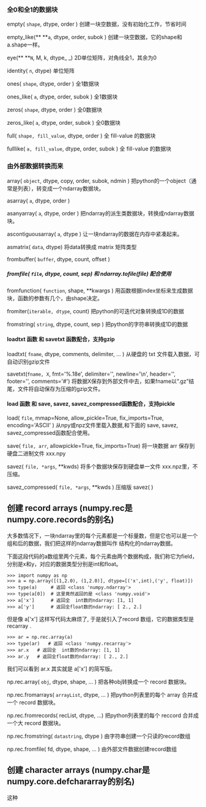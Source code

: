 ### 全0和全1的数据块

empty\( `shape`,      dtype,  order \)           创建一块空数据，没有初始化工作，节省时间

empty\_like\(** **`a`,      dtype, order, subok \)  创建一块空数据，它的shape和a.shape一样。

eye\(** **`N`,     M, k, dtype_ _\) 2D单位矩阵，对角线全1，其余为0

identity\( `n`,    dtype\) 单位矩阵

ones\( `shape`,  dtype, order \)            全1数据块

ones\_like\( `a`,  dtype, order, subok \) 全1数据块

zeros\( `shape`,  dtype, order \) 全0数据块

zeros\_like\( `a`,  dtype, order, subok \) 全0数据块

full\( `shape, fill_value`, dtype, order \) 全 fill-value 的数据块

fulllike\( `a, fill_value`,  dtype, order, subok \) 全 fill-value 的数据块

### 由外部数据转换而来

array\( `object`, dtype, copy, order, subok, ndmin \)  把python的一个object（通常是列表），转变成一个ndarray数据块。

asarray\( `a`,  dtype, order \)

asanyarray\( `a`, dtype, order \) 把ndarray的派生类数据块，转换成ndarray数据块。

ascontiguousarray\( `a`, dtype \) 让一块ndarray的数据在内存中紧凑起来。

asmatrix\( `data`,  dtype\) 将data转换成 matrix 矩阵类型

frombuffer\( `buffer`, dtype, count, offset \)

##### fromfile\( `file`, dtype, count, sep\)  和 ndarray.tofile\(file\) 配合使用

fromfunction\( `function`, shape, \*\*kwargs \) 用函数根据index坐标来生成数据块，函数的参数有几个，由shape决定。

fromiter\(`iterable, dtype`,    count\)   把python的可迭代对象转换成1D的数据

fromstring\( `string`, dtype, count, sep \)   把python的字符串转换成1D的数据

#### loadtxt 函数 和 savetxt 函数配合，支持gzip

loadtxt\( `fname`, dtype, comments,  delimiter, ... \)   从硬盘的 txt 文件载入数据，可自动识别gzip文件

savetxt\(`fname, X`, fmt='%.18e', delimiter='', newline='\n', header='', footer='', comments='\#'\) 将数据X保存到外部文件中去，如果fname以“.gz”结尾，文件将自动保存为压缩的gzip文件。

#### load 函数 和 save, savez, savez\_compressed函数配合，支持pickle

load\( `file`, mmap=None, allow\_pickle=True, fix\_imports=True, encoding='ASCII' \) 从npy或npz文件里载入数据,和下面的 save,  savez,  savez\_compressed函数配合使用。

save\( `file, arr`,   allowpickle=True, fix\_imports=True\) 将一块数据 arr 保存到硬盘二进制文件 xxx.npy

savez\( `file, *args`, \*\*kwds\)  将多个数据块保存到硬盘单一文件 xxx.npz里，不压缩。

savez\_compressed\( `file, *args`, \*\*kwds \)  压缩版 savez\( \)

## 创建 record arrays \(numpy.rec是numpy.core.records的别名\)

大多数情况下，一块ndarray里的每个元素都是一个标量数，但是它也可以是一个组和后的数据，我们把这样的ndarray数据叫作 结构化的ndarray数据。

下面这段代码的a数组里两个元素，每个元素由两个数据构成，我们称它为field，分别是x和y，对应的数据类型分别是int和float。

```
>>> import numpy as np
>>> a = np.array([(1,2.0), (1,2.0)], dtype=[('x',int),('y', float)])
>>> type(a)     # 返回 <class 'numpy.ndarray'>
>>> type(a[0])  # 这里竟然返回的是 <class 'numpy.void'>
>>> a['x']      # 返回全  int数的ndarray: [1, 1]
>>> a['y']      # 返回全float数的ndarray: [ 2., 2.]
```

但是像 a\['x'\] 这样写代码太麻烦了, 于是就引入了record 数组，它的数据类型是 recarray .

```
>>> ar = np.rec.array(a)
>>> type(ar)   # 返回 <class 'numpy.recarray'>
>>> ar.x   # 返回全  int数的ndarray: [1, 1]
>>> ar.y   # 返回全float数的ndarray: [ 2., 2.]
```

我们可以看到 ar.x 其实就是 a\['x'\] 的简写版。

np.rec.array\( `obj`,  dtype, shape, ... \)           把各种obj转换成一个 record 数据块。

np.rec.fromarrays\( `arrayList`,  dtype, ... \) 把python列表里的每个 array 合并成一个 record 数据块。

np.rec.fromrecords\( recList, dtype, ...\)          把python列表里的每个 reccord 合并成一个大 record 数据块。

np.rec.fromstring\( `datastring`,  dtype \)    由字符串创建一个只读的record数组

np.rec.fromfile\( fd, dtype, shape, ... \)            由外部文件数据创建record数组

## 创建 character arrays \(numpy.char是numpy.core.defchararray的别名\)

这种




